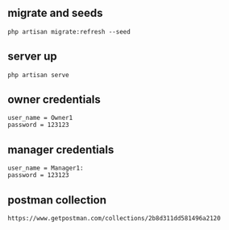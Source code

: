 ## migrate and seeds
```
php artisan migrate:refresh --seed
```
## server up
```
php artisan serve
```
## owner credentials
```
user_name = Owner1
password = 123123
```
## manager credentials
```
user_name = Manager1:
password = 123123
```
## postman collection
```
https://www.getpostman.com/collections/2b8d311dd581496a2120
```
